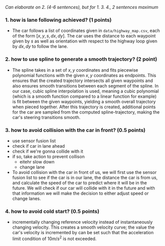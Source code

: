 *Can elaborate on 2. (4-6 sentences), but for 1. 3. 4., 2 sentences maximum*
### 1. how is lane following achieved? (1 points)
- The car follows a list of coordinates given in `data/highway_map.csv`, each of the form $[x,y,s,dx,dy]$. The car uses the distance to each waypoint given by $s$ as well as orientation with respect to the highway loop given by $dx, dy$ to follow the lane. 
### 2. how to use spline to generate a smooth trajectory? (2 point)
- The spline takes in a set of $x,y$ coordinates and fits piecewise polynomial functions with the given $x,y$ coordinates as endpoints. This ensures that the created trajectory intersects all given waypoints and also ensures smooth transitions between each segment of the spline. In our case, cubic spline interpolation is used, meaning a cubic polynomial (which is a smooth function compared to a linear function for example) is fit between the given waypoints, yielding a smooth overall trajectory when pieced together. After this trajectory is created, additional points for the car are sampled from the computed spline-trajectory, making the car's steering transitions smooth. 
### 3. how to avoid collision with the car in front? (0.5 points)
- use sensor fusion list
- check if car in lane ahead
- check if we're gonna collide with it
- if so, take action to prevent collison
  - eitehr slow down
  - change lane
- To avoid collision with the car in front of us, we will first use the sensor fusion list to see if the car is in our lane, the distance the car is from us, and calculate the speed of the car to predict where it will be in the future. We will check if our car will collide with it in the future and with that information we will make the decision to either adjust speed or change lanes.
### 4. how to avoid cold start? (0.5 points)
- incrementally changing reference velocity instead of instantaneously changing velocity. This creates a smooth velocity curve; the value the car's velocity is incremented by can be set such that the acceleration limit condition of $10 m/s^2$ is not exceeded. 
